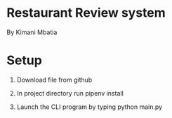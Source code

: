 # Restaurant Review system

By Kimani Mbatia
# Setup

1. Download file from github

2. In project directory run pipenv install

3. Launch the CLI program by typing python main.py





